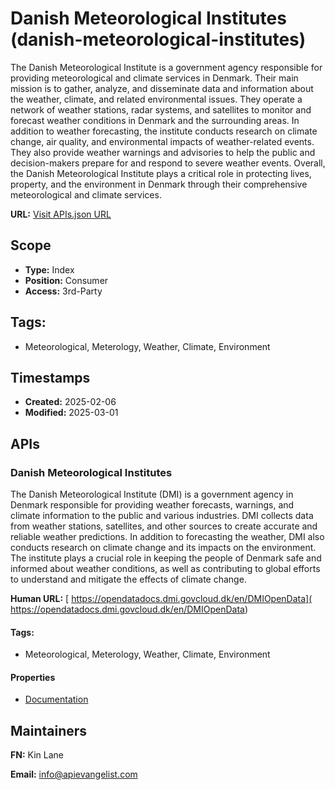 # Danish Meteorological Institutes (danish-meteorological-institutes)
The Danish Meteorological Institute is a government agency responsible for providing meteorological and climate services in Denmark. Their main mission is to gather, analyze, and disseminate data and information about the weather, climate, and related environmental issues. They operate a network of weather stations, radar systems, and satellites to monitor and forecast weather conditions in Denmark and the surrounding areas. In addition to weather forecasting, the institute conducts research on climate change, air quality, and environmental impacts of weather-related events. They also provide weather warnings and advisories to help the public and decision-makers prepare for and respond to severe weather events. Overall, the Danish Meteorological Institute plays a critical role in protecting lives, property, and the environment in Denmark through their comprehensive meteorological and climate services.

**URL:** [Visit APIs.json URL](https://raw.githubusercontent.com/api-evangelist/danish-meteorological-institutes/refs/heads/main/apis.yml)

## Scope

- **Type:** Index 
- **Position:** Consumer 
- **Access:** 3rd-Party 

## Tags:

 - Meteorological, Meterology, Weather, Climate, Environment

## Timestamps

- **Created:** 2025-02-06 
- **Modified:** 2025-03-01 

## APIs

### Danish Meteorological Institutes
The Danish Meteorological Institute (DMI) is a government agency in Denmark responsible for providing weather forecasts, warnings, and climate information to the public and various industries. DMI collects data from weather stations, satellites, and other sources to create accurate and reliable weather predictions. In addition to forecasting the weather, DMI also conducts research on climate change and its impacts on the environment. The institute plays a crucial role in keeping the people of Denmark safe and informed about weather conditions, as well as contributing to global efforts to understand and mitigate the effects of climate change.

**Human URL:** [ https://opendatadocs.dmi.govcloud.dk/en/DMIOpenData]( https://opendatadocs.dmi.govcloud.dk/en/DMIOpenData)


#### Tags:

 - Meteorological, Meterology, Weather, Climate, Environment

#### Properties

- [Documentation]( https://opendatadocs.dmi.govcloud.dk/en/DMIOpenData)

## Maintainers

**FN:** Kin Lane

**Email:** info@apievangelist.com

